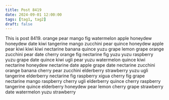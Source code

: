 ```yaml
---
title: Post 8419
date: 2024-09-01 12:00:00
tags: [tag1, tag2]
draft: false
---
```

This is post 8419.
orange
pear
mango
fig
watermelon
apple
honeydew
honeydew
date
kiwi
tangerine
mango
zucchini
pear
quince
honeydew
apple
pear
kiwi
kiwi
kiwi
nectarine
banana
quince
yuzu
grape
lemon
grape
orange
zucchini
pear
date
cherry
orange
fig
nectarine
fig
yuzu
yuzu
raspberry
yuzu
grape
date
quince
kiwi
ugli
pear
yuzu
watermelon
quince
kiwi
nectarine
honeydew
nectarine
date
apple
grape
date
nectarine
zucchini
orange
banana
cherry
pear
zucchini
elderberry
strawberry
yuzu
ugli
tangerine
elderberry
nectarine
fig
raspberry
xigua
cherry
fig
grape
nectarine
mango
raspberry
cherry
ugli
elderberry
quince
cherry
raspberry
tangerine
quince
elderberry
honeydew
pear
lemon
cherry
grape
strawberry
date
watermelon
yuzu
strawberry
